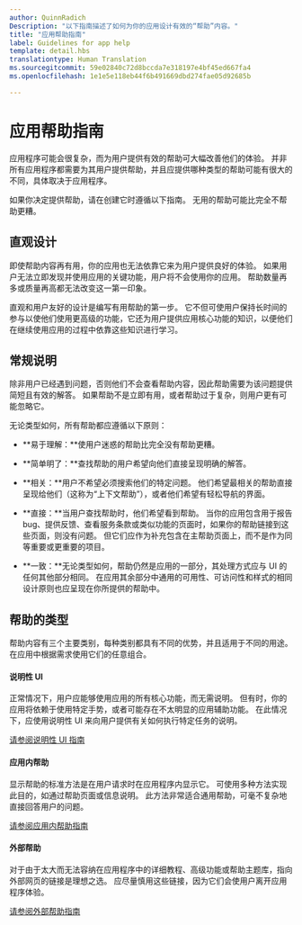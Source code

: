 ```yaml
---
author: QuinnRadich
Description: "以下指南描述了如何为你的应用设计有效的“帮助”内容。"
title: "应用帮助指南"
label: Guidelines for app help
template: detail.hbs
translationtype: Human Translation
ms.sourcegitcommit: 59e02840c72d8bccda7e318197e4bf45ed667fa4
ms.openlocfilehash: 1e1e5e118eb44f6b491669dbd274fae05d92685b

---
```


# 应用帮助指南



应用程序可能会很复杂，而为用户提供有效的帮助可大幅改善他们的体验。 并非所有应用程序都需要为其用户提供帮助，并且应提供哪种类型的帮助可能有很大的不同，具体取决于应用程序。

如果你决定提供帮助，请在创建它时遵循以下指南。 无用的帮助可能比完全不帮助更糟。

## <span id="intuitive_design"></span><span id="INTUITIVE_DESIGN"></span>直观设计

即使帮助内容再有用，你的应用也无法依靠它来为用户提供良好的体验。 如果用户无法立即发现并使用应用的关键功能，用户将不会使用你的应用。 帮助数量再多或质量再高都无法改变这一第一印象。

直观和用户友好的设计是编写有用帮助的第一步。 它不但可使用户保持长时间的参与以使他们使用更高级的功能，它还为用户提供应用核心功能的知识，以便他们在继续使用应用的过程中依靠这些知识进行学习。

## <span id="general_instructions"></span><span id="GENERAL_INSTRUCTIONS"></span>常规说明

除非用户已经遇到问题，否则他们不会查看帮助内容，因此帮助需要为该问题提供简短且有效的解答。 如果帮助不是立即有用，或者帮助过于复杂，则用户更有可能忽略它。

无论类型如何，所有帮助都应遵循以下原则：

-   **易于理解：**使用户迷惑的帮助比完全没有帮助更糟。

-   **简单明了：**查找帮助的用户希望向他们直接呈现明确的解答。

-   **相关：**用户不希望必须搜索他们的特定问题。 他们希望最相关的帮助直接呈现给他们（这称为“上下文帮助”），或者他们希望有轻松导航的界面。

-   **直接：**当用户查找帮助时，他们希望看到帮助。 当你的应用包含用于报告 bug、提供反馈、查看服务条款或类似功能的页面时，如果你的帮助链接到这些页面，则没有问题。 但它们应作为补充包含在主帮助页面上，而不是作为同等重要或更重要的项目。

-   **一致：**无论类型如何，帮助仍然是应用的一部分，其处理方式应与 UI 的任何其他部分相同。 在应用其余部分中通用的可用性、可访问性和样式的相同设计原则也应呈现在你所提供的帮助中。

## <span id="types_of_help"></span><span id="TYPES_OF_HELP"></span>帮助的类型

帮助内容有三个主要类别，每种类别都具有不同的优势，并且适用于不同的用途。 在应用中根据需求使用它们的任意组合。

#### <span id="instructional_ui"></span><span id="INSTRUCTIONAL_UI"></span>说明性 UI

正常情况下，用户应能够使用应用的所有核心功能，而无需说明。 但有时，你的应用将依赖于使用特定手势，或者可能存在不太明显的应用辅助功能。 在此情况下，应使用说明性 UI 来向用户提供有关如何执行特定任务的说明。

[请参阅说明性 UI 指南](instructional-ui.md)

#### <span id="in_app_help"></span><span id="IN_APP_HELP"></span>应用内帮助

显示帮助的标准方法是在用户请求时在应用程序内显示它。 可使用多种方法实现此目的，如通过帮助页面或信息说明。 此方法非常适合通用帮助，可毫不复杂地直接回答用户的问题。

[请参阅应用内帮助指南](in-app-help.md)

#### <span id="external_help"></span><span id="EXTERNAL_HELP"></span>外部帮助

对于由于太大而无法容纳在应用程序中的详细教程、高级功能或帮助主题库，指向外部网页的链接是理想之选。 应尽量慎用这些链接，因为它们会使用户离开应用程序体验。

[请参阅外部帮助指南](external-help.md)





<!--HONumber=Jun16_HO4-->



